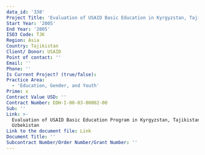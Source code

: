```yaml
---
data_id: '338'
Project Title: 'Evaluation of USAID Basic Education in Kyrgyzstan, Tajikistan, and Uzbekistan'
Start Year: '2005'
End Year: '2005'
ISO3 Code: TJK
Region: Asia
Country: Tajikistan
Client/ Donor: USAID
Point of contact: ''
Email: ''
Phone: ''
Is Current Project? (true/false): 
Practice Area:
  - 'Education, Gender, and Youth'
Prime: x
Contract Value USD: ''
Contract Number: EDH-I-00-03-00002-00
Sub: ''
Link: >-
  Evaluation of USAID Basic Education Program in Kyrgyzstan, Tajikistan, and
  Uzbekistan
Link to the document file: Link
Document Title: ''
Subcontract Number/Order Number/Grant Number: ''
---
```


